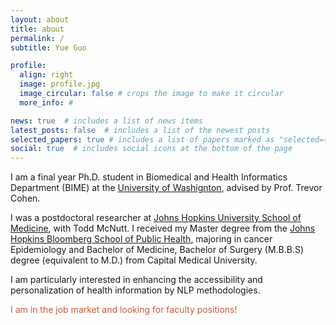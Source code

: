 ```yaml
---
layout: about
title: about
permalink: /
subtitle: Yue Guo

profile:
  align: right
  image: profile.jpg
  image_circular: false # crops the image to make it circular
  more_info: #

news: true  # includes a list of news items
latest_posts: false  # includes a list of the newest posts
selected_papers: true # includes a list of papers marked as "selected={true}"
social: true  # includes social icons at the bottom of the page
---
```


I am a final year Ph.D. student in Biomedical and Health Informatics Department (BIME) at the [University of Washignton](https://bime.uw.edu), advised by Prof. Trevor Cohen. 

I was a postdoctoral researcher at [Johns Hopkins University School of Medicine](https://www.hopkinsmedicine.org/radiology), with Todd McNutt. I received my Master degree from the [Johns Hopkins Bloomberg School of Public Health](https://publichealth.jhu.edu), majoring in cancer Epidemiology and Bachelor of Medicine, Bachelor of Surgery (M.B.B.S) degree (equivalent to M.D.) from Capital Medical University.

I am particularly interested in enhancing the accessibility and personalization of health information by NLP methodologies.

<span style="color: #C65D3C;"> I am in the job market and looking for faculty positions!</span>
